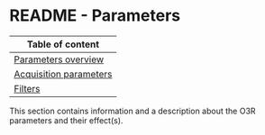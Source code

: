 # README - Parameters

| Table of content|
|-|
| [Parameters overview](../Parameters/parameters.md)|
| [Acquisition parameters](../Parameters/AcquisitionSettings/README.md)|
| [Filters](../Parameters/Filters/README.md)|

This section contains information and a description about the O3R parameters and their effect(s).
